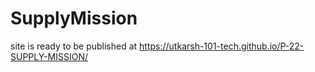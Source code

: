 # SupplyMission
site is ready to be published at https://utkarsh-101-tech.github.io/P-22-SUPPLY-MISSION/
